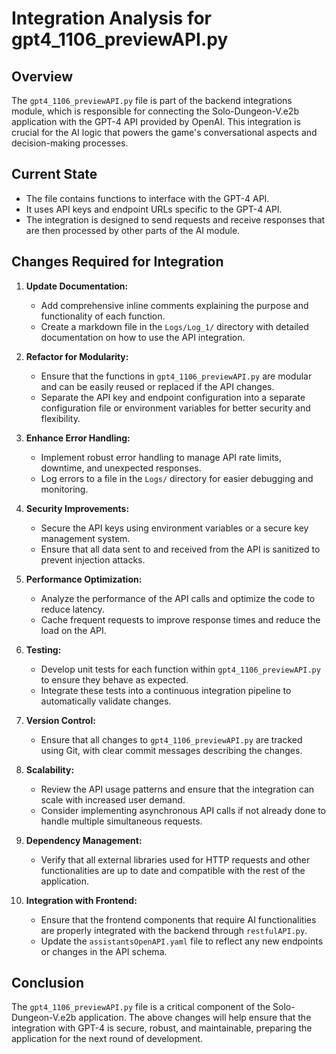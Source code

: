 # Integration Analysis for gpt4_1106_previewAPI.py

## Overview
The `gpt4_1106_previewAPI.py` file is part of the backend integrations module, which is responsible for connecting the Solo-Dungeon-V.e2b application with the GPT-4 API provided by OpenAI. This integration is crucial for the AI logic that powers the game's conversational aspects and decision-making processes.

## Current State
- The file contains functions to interface with the GPT-4 API.
- It uses API keys and endpoint URLs specific to the GPT-4 API.
- The integration is designed to send requests and receive responses that are then processed by other parts of the AI module.

## Changes Required for Integration
1. **Update Documentation:**
   - Add comprehensive inline comments explaining the purpose and functionality of each function.
   - Create a markdown file in the `Logs/Log_1/` directory with detailed documentation on how to use the API integration.

2. **Refactor for Modularity:**
   - Ensure that the functions in `gpt4_1106_previewAPI.py` are modular and can be easily reused or replaced if the API changes.
   - Separate the API key and endpoint configuration into a separate configuration file or environment variables for better security and flexibility.

3. **Enhance Error Handling:**
   - Implement robust error handling to manage API rate limits, downtime, and unexpected responses.
   - Log errors to a file in the `Logs/` directory for easier debugging and monitoring.

4. **Security Improvements:**
   - Secure the API keys using environment variables or a secure key management system.
   - Ensure that all data sent to and received from the API is sanitized to prevent injection attacks.

5. **Performance Optimization:**
   - Analyze the performance of the API calls and optimize the code to reduce latency.
   - Cache frequent requests to improve response times and reduce the load on the API.

6. **Testing:**
   - Develop unit tests for each function within `gpt4_1106_previewAPI.py` to ensure they behave as expected.
   - Integrate these tests into a continuous integration pipeline to automatically validate changes.

7. **Version Control:**
   - Ensure that all changes to `gpt4_1106_previewAPI.py` are tracked using Git, with clear commit messages describing the changes.

8. **Scalability:**
   - Review the API usage patterns and ensure that the integration can scale with increased user demand.
   - Consider implementing asynchronous API calls if not already done to handle multiple simultaneous requests.

9. **Dependency Management:**
   - Verify that all external libraries used for HTTP requests and other functionalities are up to date and compatible with the rest of the application.

10. **Integration with Frontend:**
    - Ensure that the frontend components that require AI functionalities are properly integrated with the backend through `restfulAPI.py`.
    - Update the `assistantsOpenAPI.yaml` file to reflect any new endpoints or changes in the API schema.

## Conclusion
The `gpt4_1106_previewAPI.py` file is a critical component of the Solo-Dungeon-V.e2b application. The above changes will help ensure that the integration with GPT-4 is secure, robust, and maintainable, preparing the application for the next round of development.